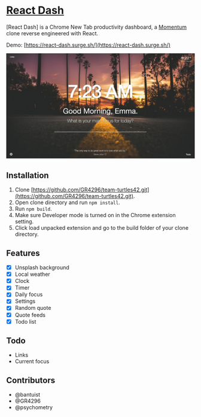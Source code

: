 # [React Dash](https://react-dash.surge.sh/)

[React Dash] is a Chrome New Tab productivity dashboard, a [Momentum](https://momentumdash.com/) clone reverse engineered with React.

Demo: [https://react-dash.surge.sh/](https://react-dash.surge.sh/)

![React Dash](./screenshot.jpg)

## Installation

1. Clone [https://github.com/GR4296/team-turtles42.git](https://github.com/GR4296/team-turtles42.git).
2. Open clone directory and run `npm install`.
3. Run `npm build`.
4. Make sure Developer mode is turned on in the Chrome extension setting.
5. Click load unpacked extension and go to the build folder of your clone directory.

## Features
- [x] Unsplash background
- [x] Local weather
- [x] Clock
- [x] Timer
- [x] Daily focus
- [x] Settings
- [x] Random quote
- [x] Quote feeds
- [x] Todo list

## Todo
- Links
- Current focus

## Contributors

* @bantuist
* @GR4296
* @psychometry

